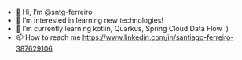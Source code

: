 - 👋 Hi, I’m @sntg-ferreiro
- 👀 I’m interested in learning new technologies!
- 🌱 I’m currently learning kotlin, Quarkus, Spring Cloud Data Flow :)
- 📫 How to reach me https://www.linkedin.com/in/santiago-ferreiro-387629106

<!---
sntg-ferreiro/sntg-ferreiro is a ✨ special ✨ repository because its `README.md` (this file) appears on your GitHub profile.
You can click the Preview link to take a look at your changes.
--->

